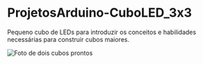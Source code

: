 # ProjetosArduino-CuboLED_3x3
Pequeno cubo de LEDs para introduzir os conceitos e habilidades necessárias para construir cubos maiores.

![Foto de dois cubos prontos](https://github.com/UsinaFabLab/ProjetosArduino-CuboLED_3x3x3/blob/master/Images/2017-11-17%2014.46.11.jpg)
